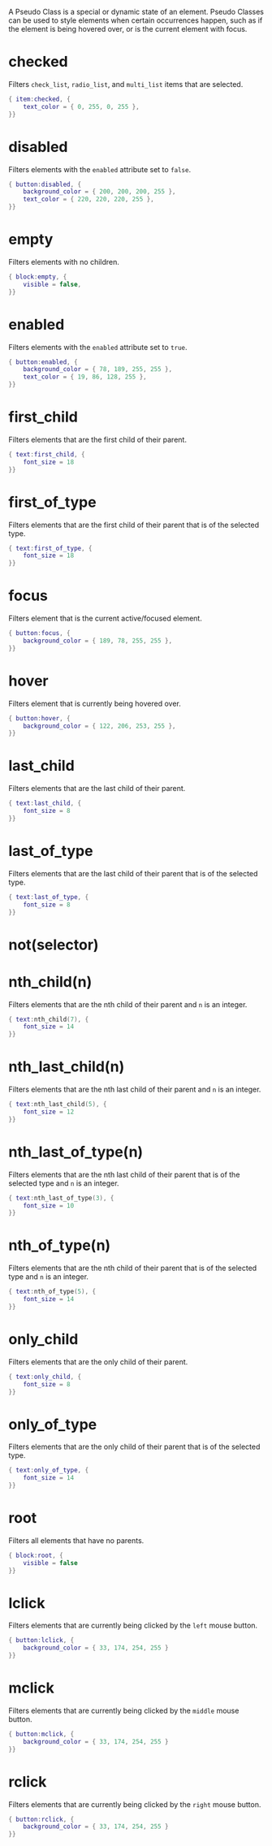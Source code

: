 A Pseudo Class is a special or dynamic state of an element. Pseudo Classes can be used to style elements when certain occurrences happen, such as if the element is being hovered over, or is the current element with focus.

# checked

Filters `check_list`, `radio_list`, and `multi_list` items that are selected.

```lua
{ item:checked, {
	text_color = { 0, 255, 0, 255 },
}}
```

# disabled

Filters elements with the `enabled` attribute set to `false`.

```lua
{ button:disabled, {
	background_color = { 200, 200, 200, 255 },
	text_color = { 220, 220, 220, 255 },
}}
```

# empty

Filters elements with no children.

```lua
{ block:empty, {
	visible = false,
}}
```

# enabled

Filters elements with the `enabled` attribute set to `true`.

```lua
{ button:enabled, {
	background_color = { 78, 189, 255, 255 },
	text_color = { 19, 86, 128, 255 },
}}
```

# first_child

Filters elements that are the first child of their parent.

```lua
{ text:first_child, {
	font_size = 18
}}
```

# first_of_type

Filters elements that are the first child of their parent that is of the selected type.

```lua
{ text:first_of_type, {
	font_size = 18
}}
```

# focus

Filters element that is the current active/focused element.

```lua
{ button:focus, {
	background_color = { 189, 78, 255, 255 },
}}
```

# hover

Filters element that is currently being hovered over.

```lua
{ button:hover, {
	background_color = { 122, 206, 253, 255 },
}}
```

# last_child

Filters elements that are the last child of their parent.

```lua
{ text:last_child, {
	font_size = 8
}}
```

# last_of_type

Filters elements that are the last child of their parent that is of the selected type.

```lua
{ text:last_of_type, {
	font_size = 8
}}
```

# not(selector)

# nth_child(n)

Filters elements that are the nth child of their parent and `n` is an integer.

```lua
{ text:nth_child(7), {
	font_size = 14
}}
```

# nth_last_child(n)

Filters elements that are the nth last child of their parent and `n` is an integer.

```lua
{ text:nth_last_child(5), {
	font_size = 12
}}
```

# nth_last_of_type(n)

Filters elements that are the nth last child of their parent that is of the selected type and `n` is an integer.

```lua
{ text:nth_last_of_type(3), {
	font_size = 10
}}
```

# nth_of_type(n)

Filters elements that are the nth child of their parent that is of the selected type and `n` is an integer.

```lua
{ text:nth_of_type(5), {
	font_size = 14
}}
```

# only_child

Filters elements that are the only child of their parent.

```lua
{ text:only_child, {
	font_size = 8
}}
```

# only_of_type

Filters elements that are the only child of their parent that is of the selected type.

```lua
{ text:only_of_type, {
	font_size = 14
}}
```

# root

Filters all elements that have no parents.

```lua
{ block:root, {
	visible = false
}}
```

# lclick

Filters elements that are currently being clicked by the `left` mouse button.

```lua
{ button:lclick, {
	background_color = { 33, 174, 254, 255 }
}}
```

# mclick

Filters elements that are currently being clicked by the `middle` mouse button.

```lua
{ button:mclick, {
	background_color = { 33, 174, 254, 255 }
}}
```

# rclick

Filters elements that are currently being clicked by the `right` mouse button.

```lua
{ button:rclick, {
	background_color = { 33, 174, 254, 255 }
}}
```
